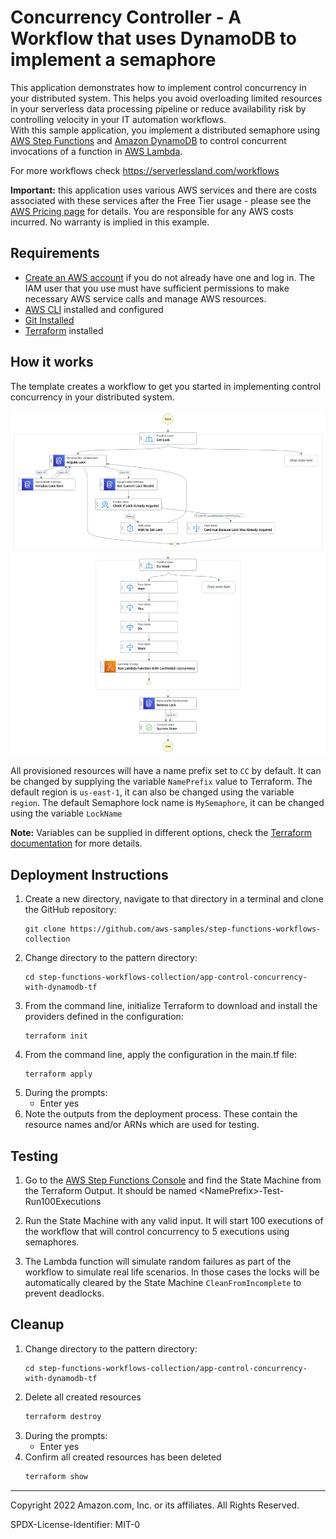 # Concurrency Controller - A Workflow that uses DynamoDB to implement a semaphore
This application demonstrates how to implement control concurrency in your distributed system. This helps you avoid overloading limited resources in your serverless data processing pipeline or reduce availability risk by controlling velocity in your IT automation workflows.  
With this sample application, you implement a distributed semaphore using [AWS Step Functions](https://aws.amazon.com/step-functions/) and [Amazon DynamoDB](https://aws.amazon.com/dynamodb/) to control concurrent invocations of a function in [AWS Lambda](https://aws.amazon.com/lambda/).

For more workflows check https://serverlessland.com/workflows

**Important:** this application uses various AWS services and there are costs associated with these services after the Free Tier usage - please see the [AWS Pricing page](https://aws.amazon.com/pricing/) for details. You are responsible for any AWS costs incurred. No warranty is implied in this example.

## Requirements

* [Create an AWS account](https://portal.aws.amazon.com/gp/aws/developer/registration/index.html) if you do not already have one and log in. The IAM user that you use must have sufficient permissions to make necessary AWS service calls and manage AWS resources.
* [AWS CLI](https://docs.aws.amazon.com/cli/latest/userguide/install-cliv2.html) installed and configured
* [Git Installed](https://git-scm.com/book/en/v2/Getting-Started-Installing-Git)
* [Terraform](https://learn.hashicorp.com/tutorials/terraform/install-cli?in=terraform/aws-get-started) installed

## How it works

The template creates a workflow to get you started in implementing control concurrency in your distributed system.

![statemachine](./statemachines/stepfunctions.png)

All provisioned resources will have a name prefix set to `CC` by default. It can be changed by supplying the variable `NamePrefix` value to Terraform. The default region is `us-east-1`, it can also be changed using the variable `region`. The default Semaphore lock name is `MySemaphore`, it can be changed using the variable `LockName`

**Note:** Variables can be supplied in different options, check the [Terraform documentation](https://developer.hashicorp.com/terraform/language/values/variables) for more details.

## Deployment Instructions

1. Create a new directory, navigate to that directory in a terminal and clone the GitHub repository:
    ``` 
    git clone https://github.com/aws-samples/step-functions-workflows-collection
    ```
1. Change directory to the pattern directory:
    ```
    cd step-functions-workflows-collection/app-control-concurrency-with-dynamodb-tf
    ```
1. From the command line, initialize Terraform to download and install the providers defined in the configuration:
    ```
    terraform init
    ```
1. From the command line, apply the configuration in the main.tf file:
    ```
    terraform apply
    ```
1. During the prompts:
    * Enter yes
1. Note the outputs from the deployment process. These contain the resource names and/or ARNs which are used for testing.

## Testing

1. Go to the [AWS Step Functions Console](https://us-east-1.console.aws.amazon.com/states/home) and find the State Machine from the Terraform Output. It should be named \<NamePrefix\>-Test-Run100Executions
    
1. Run the State Machine with any valid input. It will start 100 executions of the workflow that will control concurrency to 5 executions using semaphores.

1. The Lambda function will simulate random failures as part of the workflow to simulate real life scenarios. In those cases the locks will be automatically cleared by the State Machine `CleanFromIncomplete` to prevent deadlocks.

## Cleanup
1. Change directory to the pattern directory:
    ```
    cd step-functions-workflows-collection/app-control-concurrency-with-dynamodb-tf
    ```
1. Delete all created resources
    ```bash
    terraform destroy
    ```
1. During the prompts:
    * Enter yes
1. Confirm all created resources has been deleted
    ```bash
    terraform show
    ```
----
Copyright 2022 Amazon.com, Inc. or its affiliates. All Rights Reserved.

SPDX-License-Identifier: MIT-0
